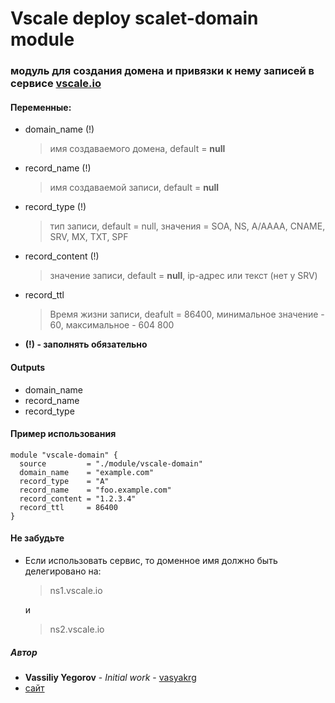 # Vscale deploy scalet-domain module

### модуль для создания домена и привязки к нему записей в сервисе [vscale.io](https://vscale.io)

#### Переменные:
  - domain_name (!)
    > имя создаваемого домена, default = **null**

  - record_name (!)
    > имя создаваемой записи, default = **null**

  - record_type (!)
    > тип записи, default = null, значения = SOA, NS, A/AAAA, CNAME, SRV, MX, TXT, SPF

  - record_content (!)
    > значение записи, default = **null**, ip-адрес или текст (нет у SRV)

  - record_ttl
    > Время жизни записи, deafult = 86400, минимальное значение - 60, максимальное - 604 800

  - **(!) - заполнять обязательно**

#### Outputs
  - domain_name
  - record_name
  - record_type

#### Пример использования
  ```
  module "vscale-domain" {
    source         = "./module/vscale-domain"
    domain_name    = "example.com"
    record_type    = "A"
    record_name    = "foo.example.com"
    record_content = "1.2.3.4"
    record_ttl     = 86400
  }
  ```

#### Не забудьте
 - Если использовать сервис, то доменное имя должно быть делегировано на:
   > ns1.vscale.io

   и

   >ns2.vscale.io

##### Автор
 - **Vassiliy Yegorov** - *Initial work* - [vasyakrg](https://github.com/vasyakrg)
 - [сайт](https://vk.com/realmanual)
